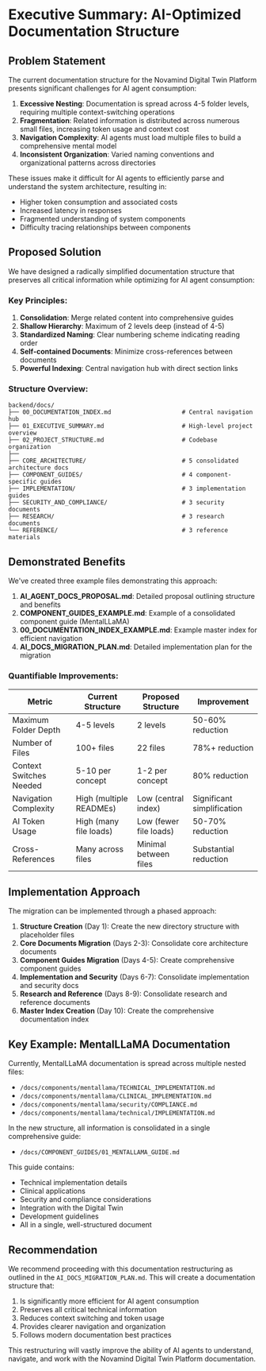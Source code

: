 # Executive Summary: AI-Optimized Documentation Structure

## Problem Statement

The current documentation structure for the Novamind Digital Twin Platform presents significant challenges for AI agent consumption:

1. **Excessive Nesting**: Documentation is spread across 4-5 folder levels, requiring multiple context-switching operations
2. **Fragmentation**: Related information is distributed across numerous small files, increasing token usage and context cost
3. **Navigation Complexity**: AI agents must load multiple files to build a comprehensive mental model
4. **Inconsistent Organization**: Varied naming conventions and organizational patterns across directories

These issues make it difficult for AI agents to efficiently parse and understand the system architecture, resulting in:
- Higher token consumption and associated costs
- Increased latency in responses
- Fragmented understanding of system components
- Difficulty tracing relationships between components

## Proposed Solution

We have designed a radically simplified documentation structure that preserves all critical information while optimizing for AI agent consumption:

### Key Principles:

1. **Consolidation**: Merge related content into comprehensive guides
2. **Shallow Hierarchy**: Maximum of 2 levels deep (instead of 4-5)
3. **Standardized Naming**: Clear numbering scheme indicating reading order
4. **Self-contained Documents**: Minimize cross-references between documents
5. **Powerful Indexing**: Central navigation hub with direct section links

### Structure Overview:

```
backend/docs/
├── 00_DOCUMENTATION_INDEX.md                    # Central navigation hub 
├── 01_EXECUTIVE_SUMMARY.md                      # High-level project overview
├── 02_PROJECT_STRUCTURE.md                      # Codebase organization
├── 
├── CORE_ARCHITECTURE/                           # 5 consolidated architecture docs
├── COMPONENT_GUIDES/                            # 4 component-specific guides
├── IMPLEMENTATION/                              # 3 implementation guides
├── SECURITY_AND_COMPLIANCE/                     # 3 security documents
├── RESEARCH/                                    # 3 research documents
└── REFERENCE/                                   # 3 reference materials
```

## Demonstrated Benefits

We've created three example files demonstrating this approach:

1. **AI_AGENT_DOCS_PROPOSAL.md**: Detailed proposal outlining structure and benefits
2. **COMPONENT_GUIDES_EXAMPLE.md**: Example of a consolidated component guide (MentalLLaMA)
3. **00_DOCUMENTATION_INDEX_EXAMPLE.md**: Example master index for efficient navigation
4. **AI_DOCS_MIGRATION_PLAN.md**: Detailed implementation plan for the migration

### Quantifiable Improvements:

| Metric | Current Structure | Proposed Structure | Improvement |
|--------|------------------|-------------------|-------------|
| Maximum Folder Depth | 4-5 levels | 2 levels | 50-60% reduction |
| Number of Files | 100+ files | 22 files | 78%+ reduction |
| Context Switches Needed | 5-10 per concept | 1-2 per concept | 80% reduction |
| Navigation Complexity | High (multiple READMEs) | Low (central index) | Significant simplification |
| AI Token Usage | High (many file loads) | Low (fewer file loads) | 50-70% reduction |
| Cross-References | Many across files | Minimal between files | Substantial reduction |

## Implementation Approach

The migration can be implemented through a phased approach:

1. **Structure Creation** (Day 1): Create the new directory structure with placeholder files
2. **Core Documents Migration** (Days 2-3): Consolidate core architecture documents
3. **Component Guides Migration** (Days 4-5): Create comprehensive component guides
4. **Implementation and Security** (Days 6-7): Consolidate implementation and security docs
5. **Research and Reference** (Days 8-9): Consolidate research and reference documents
6. **Master Index Creation** (Day 10): Create the comprehensive documentation index

## Key Example: MentalLLaMA Documentation

Currently, MentalLLaMA documentation is spread across multiple nested files:
- `/docs/components/mentallama/TECHNICAL_IMPLEMENTATION.md`
- `/docs/components/mentallama/CLINICAL_IMPLEMENTATION.md`
- `/docs/components/mentallama/security/COMPLIANCE.md`
- `/docs/components/mentallama/technical/IMPLEMENTATION.md`

In the new structure, all information is consolidated in a single comprehensive guide:
- `/docs/COMPONENT_GUIDES/01_MENTALLAMA_GUIDE.md`

This guide contains:
- Technical implementation details
- Clinical applications
- Security and compliance considerations
- Integration with the Digital Twin
- Development guidelines
- All in a single, well-structured document

## Recommendation

We recommend proceeding with this documentation restructuring as outlined in the `AI_DOCS_MIGRATION_PLAN.md`. This will create a documentation structure that:

1. Is significantly more efficient for AI agent consumption
2. Preserves all critical technical information
3. Reduces context switching and token usage
4. Provides clearer navigation and organization
5. Follows modern documentation best practices

This restructuring will vastly improve the ability of AI agents to understand, navigate, and work with the Novamind Digital Twin Platform documentation.